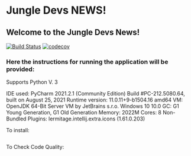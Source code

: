 # Jungle Devs NEWS!

## Welcome to the Jungle Devs News!

[![Build Status](https://app.travis-ci.com/DimAnder360/JungleDevs-Django_Challenge-001.svg?branch=main)](https://app.travis-ci.com/DimAnder360/JungleDevs-Django_Challenge-001)
[![codecov](https://codecov.io/gh/DimAnder360/JungleDevs-Django_Challenge-001/branch/main/graph/badge.svg?token=IL8WZLPAMN)](https://codecov.io/gh/DimAnder360/JungleDevs-Django_Challenge-001)

### Here the instructions for running the application will be provided:
 Supports Python V. 3

 IDE used: PyCharm 2021.2.1 (Community Edition)
Build #PC-212.5080.64, built on August 25, 2021
Runtime version: 11.0.11+9-b1504.16 amd64
VM: OpenJDK 64-Bit Server VM by JetBrains s.r.o.
Windows 10 10.0
GC: G1 Young Generation, G1 Old Generation
Memory: 2022M
Cores: 8
Non-Bundled Plugins: lermitage.intellij.extra.icons (1.61.0.203)

To install:
```console

```

To Check Code Quality:
```console

```

